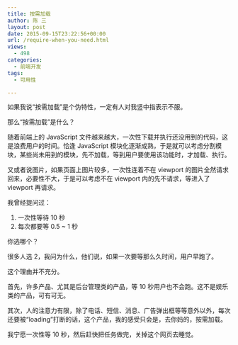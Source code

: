 ```yaml
---
title: 按需加载
author: 陈 三
layout: post
date: 2015-09-15T23:22:56+00:00
url: /require-when-you-need.html
views:
  - 498
categories:
  - 前端开发
tags:
  - 可用性

---
```

​如果我说“按需加载”是个伪特性，一定有人对我竖中指表示不服。

那么“按需加载”是什么？

​随着前端上的 JavaScript 文件越来越大，一次性下载并执行还没用到的代码，​这是浪费用户的时间。恰逢 JavaScript 模块化逐渐成熟，于是就可以考虑分割模块，某些尚未用到的模块，先不加载，等到用户要使用该功能时，才加载、执行。

又或者说图片，如果页面上图片较多，一次性连着不在 viewport 的图片全然请求回来，必要性不大，于是可以考虑不在 viewport 内的先不请求，等进入了 viewport 再请求。

我曾经提问过：

  1. 一次性等待 10 秒
  2. 每次都要等 0.5 ~ 1 秒

你选哪个？

很多人选 2，我问为什么，他们说，如果一次要等那么久时间，用户早跑了。

这个理由并不充分。

首先，许多产品、尤其是后台管理类的产品，等 10 秒用户也不会跑。这不是娱乐类的产品，可有可无。

其次，人的注意力有限，除了电话、短信、消息、广告弹出框等等意外以外，每次还要被“loading”打断的话，这个产品，我的感受只会是，去你妈的，按需加载。

我宁愿一次性等 10 秒，然后赶快把任务做完，关掉这个网页去睡觉。